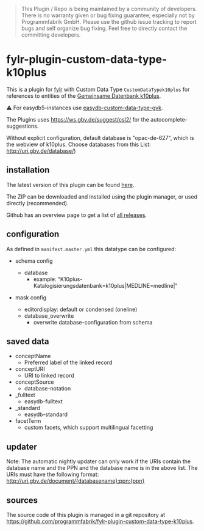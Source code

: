 > This Plugin / Repo is being maintained by a community of developers.
There is no warranty given or bug fixing guarantee; especially not by
Programmfabrik GmbH. Please use the github issue tracking to report bugs
and self organize bug fixing. Feel free to directly contact the committing
developers.

# fylr-plugin-custom-data-type-k10plus

This is a plugin for [fylr](https://docs.fylr.io/) with Custom Data Type `CustomDataTypek10plus` for references to entities of the [Gemeinsame Datenbank k10plus](https://kxp.k10plus.de/).

⚠️ For easydb5-instances use [easydb-custom-data-type-gvk](https://github.com/programmfabrik/easydb-custom-data-type-gvk).

The Plugins uses <https://ws.gbv.de/suggest/csl2/> for the autocomplete-suggestions.

Without explicit configuration, default database is "opac-de-627", which is the webview of k10plus.
Choose databases from this List: http://uri.gbv.de/database/)

## installation

The latest version of this plugin can be found [here](https://github.com/programmfabrik/fylr-plugin-custom-data-type-k10plus/releases/latest/download/customDataTypek10plus.zip).

The ZIP can be downloaded and installed using the plugin manager, or used directly (recommended).

Github has an overview page to get a list of [all releases](https://github.com/programmfabrik/fylr-plugin-custom-data-type-k10plus/releases/).


## configuration

As defined in `manifest.master.yml` this datatype can be configured:

* schema config
   * database
       * example: "K10plus-Katalogisierungsdatenbank=k10plus|MEDLINE=medline|"

* mask config
    * editordisplay: default or condensed (oneline)
    * database_overwrite
        * overwrite database-configuration from schema

## saved data
* conceptName
    * Preferred label of the linked record
* conceptURI
    * URI to linked record
* conceptSource
    * database-notation 
* _fulltext
    * easydb-fulltext
* _standard
    * easydb-standard
* facetTerm
    * custom facets, which support multilingual facetting

## updater

Note: The automatic nightly updater can only work if the URIs contain the database name and the PPN and the database name is in the above list.
The URIs must have the following format: http://uri.gbv.de/document/{databasename}:ppn:{ppn}

## sources

The source code of this plugin is managed in a git repository at <https://github.com/programmfabrik/fylr-plugin-custom-data-type-k10plus>.
